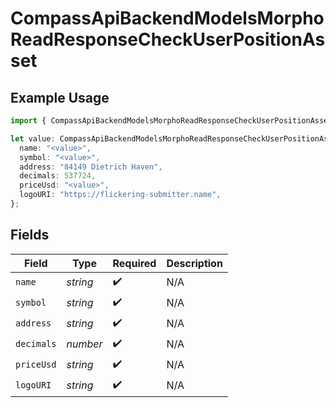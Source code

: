 # CompassApiBackendModelsMorphoReadResponseCheckUserPositionAsset

## Example Usage

```typescript
import { CompassApiBackendModelsMorphoReadResponseCheckUserPositionAsset } from "@compass-labs/api-sdk/models/components";

let value: CompassApiBackendModelsMorphoReadResponseCheckUserPositionAsset = {
  name: "<value>",
  symbol: "<value>",
  address: "84149 Dietrich Haven",
  decimals: 537724,
  priceUsd: "<value>",
  logoURI: "https://flickering-submitter.name",
};
```

## Fields

| Field              | Type               | Required           | Description        |
| ------------------ | ------------------ | ------------------ | ------------------ |
| `name`             | *string*           | :heavy_check_mark: | N/A                |
| `symbol`           | *string*           | :heavy_check_mark: | N/A                |
| `address`          | *string*           | :heavy_check_mark: | N/A                |
| `decimals`         | *number*           | :heavy_check_mark: | N/A                |
| `priceUsd`         | *string*           | :heavy_check_mark: | N/A                |
| `logoURI`          | *string*           | :heavy_check_mark: | N/A                |